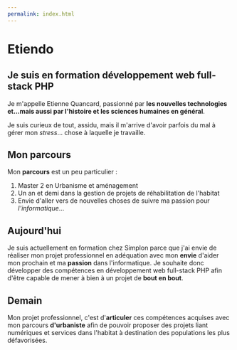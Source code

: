 ```yaml
---
permalink: index.html
---
```



# Etiendo

## Je suis en formation développement web full-stack PHP 

Je m'appelle Etienne Quancard, passionné par **les nouvelles technologies et...mais aussi par l'histoire et les sciences humaines en général**.

Je suis curieux de tout, assidu, mais il m'arrive d'avoir parfois du mal à gérer mon *stress*... chose à laquelle je travaille.

## Mon parcours

Mon **parcours** est un peu particulier :

 1. Master 2 en Urbanisme et aménagement 
 2. Un an et demi dans la gestion de projets de réhabilitation de l'habitat
 3. Envie d'aller vers de nouvelles choses de suivre ma passion pour *l'informatique*...


## Aujourd'hui

Je suis actuellement en formation chez Simplon parce que j'ai envie de réaliser mon projet professionnel en adéquation avec mon **envie** d'aider mon prochain et ma **passion** dans l'informatique. Je souhaite donc développer des compétences en développement web full-stack PHP afin d'être capable de mener à bien à un projet de **bout en bout**.

## Demain

Mon projet professionnel, c'est d'**articuler** ces compétences acquises avec mon parcours **d'urbaniste** afin de pouvoir proposer des projets liant numériques et services dans l'habitat à destination des populations les plus défavorisées.
